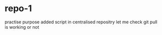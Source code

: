 # repo-1
practise purpose
added script in centralised repositry
let me check git pull is working or not
